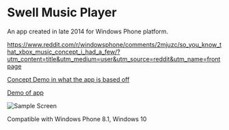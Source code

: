 Swell Music Player
===================
An app created in late 2014 for Windows Phone platform. 

https://www.reddit.com/r/windowsphone/comments/2mjuzc/so_you_know_that_xbox_music_concept_i_had_a_few/?utm_content=title&utm_medium=user&utm_source=reddit&utm_name=frontpage


[Concept Demo in what the app is based off](https://www.youtube.com/watch?v=_yk9qmcZkdM)

[Demo of app](https://www.youtube.com/watch?v=zyM_eAoUMbc)

![Sample Screen](http://i.imgur.com/9MZErbX.png)

Compatible with Windows Phone 8.1, Windows 10
